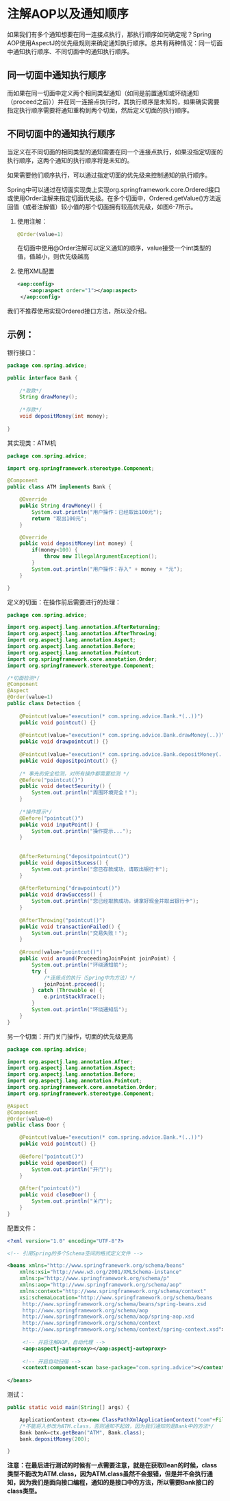 # 注解AOP以及通知顺序

如果我们有多个通知想要在同一连接点执行，那执行顺序如何确定呢？Spring AOP使用AspectJ的优先级规则来确定通知执行顺序。总共有两种情况：同一切面中通知执行顺序、不同切面中的通知执行顺序。

## 同一切面中通知执行顺序

而如果在同一切面中定义两个相同类型通知（如同是前置通知或环绕通知（proceed之前））并在同一连接点执行时，其执行顺序是未知的，如果确实需要指定执行顺序需要将通知重构到两个切面，然后定义切面的执行顺序。

## 不同切面中的通知执行顺序

当定义在不同切面的相同类型的通知需要在同一个连接点执行，如果没指定切面的执行顺序，这两个通知的执行顺序将是未知的。

如果需要他们顺序执行，可以通过指定切面的优先级来控制通知的执行顺序。

Spring中可以通过在切面实现类上实现org.springframework.core.Ordered接口或使用Order注解来指定切面优先级。在多个切面中，Ordered.getValue()方法返回值（或者注解值）较小值的那个切面拥有较高优先级，如图6-7所示。

1. 使用注解：

	```java
    @Order(value=1)
	```
    在切面中使用@Order注解可以定义通知的顺序，value接受一个int类型的值，值越小，则优先级越高

2. 使用XML配置

    ```xml
    <aop:config>
        <aop:aspect order="1"></aop:aspect>
     </aop:config>
    ```

我们不推荐使用实现Ordered接口方法，所以没介绍。

## 示例：

银行接口：

```java
package com.spring.advice;

public interface Bank {
	
	/*取款*/
	String drawMoney();
	
	/*存款*/
	void depositMoney(int money);
	
}

```

其实现类：ATM机

```java
package com.spring.advice;

import org.springframework.stereotype.Component;

@Component
public class ATM implements Bank {

	@Override
	public String drawMoney() {
		System.out.println("用户操作：已经取出100元");
		return "取出100元";
	}

	@Override
	public void depositMoney(int money) {
		if(money<100) {
			throw new IllegalArgumentException();
		}
		System.out.println("用户操作：存入" + money + "元");
	}

}

```

定义的切面：在操作前后需要进行的处理：

```java
package com.spring.advice;

import org.aspectj.lang.annotation.AfterReturning;
import org.aspectj.lang.annotation.AfterThrowing;
import org.aspectj.lang.annotation.Aspect;
import org.aspectj.lang.annotation.Before;
import org.aspectj.lang.annotation.Pointcut;
import org.springframework.core.annotation.Order;
import org.springframework.stereotype.Component;

/*切面检测*/
@Component
@Aspect
@Order(value=1)
public class Detection {
	
	@Pointcut(value="execution(* com.spring.advice.Bank.*(..))")
	public void pointcut() {}
	
	@Pointcut(value="execution(* com.spring.advice.Bank.drawMoney(..))")
	public void drawpointcut() {}
	
	@Pointcut(value="execution(* com.spring.advice.Bank.depositMoney(..))")
	public void depositpointcut() {}
	
	/* 事先的安全检测，对所有操作都需要检测 */
	@Before("pointcut()")
	public void detectSecurity() {
		System.out.println("周围环境完全！");
	}
	
	/*操作提示*/
	@Before("pointcut()")
	public void inputPoint() {
		System.out.println("操作提示...");
	}
	
	
	@AfterReturning("depositpointcut()")
	public void depositSucess() {
		System.out.println("您已存款成功，请取出银行卡");
	}
	
	@AfterReturning("drawpointcut()")
	public void drawSuccess() {
		System.out.println("您已经取款成功，请拿好现金并取出银行卡");
	}
	
	@AfterThrowing("pointcut()")
	public void transactionFailed() {
		System.out.println("交易失败！");
	}
	
    @Around(value="pointcut()")
	public void around(ProceedingJoinPoint joinPoint) {
		System.out.println("环绕通知前");
		try {
			/*连接点的执行（Spring中为方法）*/
			joinPoint.proceed();
		} catch (Throwable e) {
			e.printStackTrace();
		}
		System.out.println("环绕通知后");
	}
}

```

另一个切面：开门关门操作，切面的优先级更高

```java
package com.spring.advice;

import org.aspectj.lang.annotation.After;
import org.aspectj.lang.annotation.Aspect;
import org.aspectj.lang.annotation.Before;
import org.aspectj.lang.annotation.Pointcut;
import org.springframework.core.annotation.Order;
import org.springframework.stereotype.Component;

@Aspect
@Component
@Order(value=0)
public class Door {

	@Pointcut(value="execution(* com.spring.advice.Bank.*(..))")
	public void pointcut() {}
	
	@Before("pointcut()")
	public void openDoor() {
		System.out.println("开门");
	}
	
	@After("pointcut()")
	public void closeDoor() {
		System.out.println("关门");
	}
}

```

配置文件：

```xml
<?xml version="1.0" encoding="UTF-8"?>

<!-- 引用Spring的多个Schema空间的格式定义文件 -->

<beans xmlns="http://www.springframework.org/schema/beans"
	xmlns:xsi="http://www.w3.org/2001/XMLSchema-instance"
	xmlns:p="http://www.springframework.org/schema/p"
	xmlns:aop="http://www.springframework.org/schema/aop"
	xmlns:context="http://www.springframework.org/schema/context"
	xsi:schemaLocation="http://www.springframework.org/schema/beans
	 http://www.springframework.org/schema/beans/spring-beans.xsd
	 http://www.springframework.org/schema/aop
	 http://www.springframework.org/schema/aop/spring-aop.xsd
	 http://www.springframework.org/schema/context
	 http://www.springframework.org/schema/context/spring-context.xsd">
	 
	 <!-- 开启注解AOP，自动代理 -->
	 <aop:aspectj-autoproxy></aop:aspectj-autoproxy>
	 
	 <!-- 开启自动扫描 -->
	 <context:component-scan base-package="com.spring.advice"></context:component-scan>
	 
</beans>
```

测试：

```java
public static void main(String[] args) {

    ApplicationContext ctx=new ClassPathXmlApplicationContext("com"+File.separator+"spring"+File.separator+"advice"+File.separator+"applicationContext.xml");
    /*不能将入参改为ATM.class，否则通知不起效，因为我们通知的是Bank中的方法*/
    Bank bank=ctx.getBean("ATM", Bank.class);
    bank.depositMoney(200);

}
```

**注意：在最后进行测试的时候有一点需要注意，就是在获取Bean的时候，class类型不能改为ATM.class，因为ATM.class虽然不会报错，但是并不会执行通知，因为我们是面向接口编程，通知的是接口中的方法，所以需要Bank接口的class类型。**